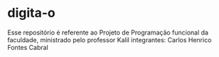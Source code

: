 # digita-o
Esse repositório é referente ao Projeto de Programação funcional da faculdade, ministrado pelo professor Kalil
integrantes: Carlos Henrico Fontes Cabral

